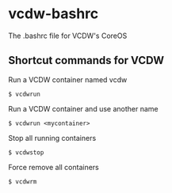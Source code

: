 vcdw-bashrc
===========

The .bashrc file for VCDW's CoreOS

## Shortcut commands for VCDW

Run a VCDW container named vcdw
```
$ vcdwrun
```

Run a VCDW container and use another name
```
$ vcdwrun <mycontainer>
```

Stop all running containers
```
$ vcdwstop
```

Force remove all containers
```
$ vcdwrm
```
